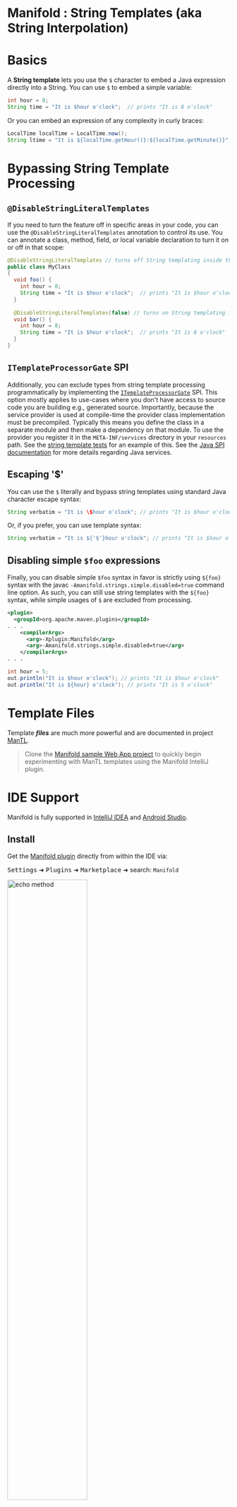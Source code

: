 # Manifold : String Templates (aka String Interpolation)

# Basics

A **String template** lets you use the `$` character to embed a Java expression directly into a String.  You can use `$`
to embed a simple variable:
```java
int hour = 8;
String time = "It is $hour o'clock";  // prints "It is 8 o'clock"
```
Or you can embed an expression of any complexity in curly braces:
```java
LocalTime localTime = LocalTime.now();
String ltime = "It is ${localTime.getHour()}:${localTime.getMinute()}"; // prints "It is 8:39"
```

# Bypassing String Template Processing

## `@DisableStringLiteralTemplates`

If you need to turn the feature off in specific areas in your code, you can use the `@DisableStringLiteralTemplates` 
annotation to control its use.  You can annotate a class, method, field, or local variable declaration to turn it on 
or off in that scope:
```java
@DisableStringLiteralTemplates // turns off String templating inside this class
public class MyClass
{
  void foo() {
    int hour = 8;
    String time = "It is $hour o'clock";  // prints "It is $hour o'clock"
  }
  
  @DisableStringLiteralTemplates(false) // turns on String templating inside this method
  void bar() {
    int hour = 8;
    String time = "It is $hour o'clock";  // prints "It is 8 o'clock"
  }
}
```

## `ITemplateProcessorGate` SPI

Additionally, you can exclude types from string template processing programmatically by implementing the
[`ITemplateProcessorGate`](https://github.com/manifold-systems/manifold/blob/master/manifold-deps-parent/manifold-strings/src/main/java/manifold/strings/api/ITemplateProcessorGate.java)
SPI. This option mostly applies to use-cases where you don't have access to source code you are building e.g., generated
source. Importantly, because the service provider is used at compile-time the provider class implementation must be
precompiled. Typically this means you define the class in a separate module and then make a dependency on that module.
To use the provider you register it in the `META-INF/services` directory in your `resources` path. See the
[string template tests](https://github.com/manifold-systems/manifold/tree/master/manifold-deps-parent/manifold-strings-test-excl)
for an example of this. See the [Java SPI documentation](https://docs.oracle.com/javase/8/docs/api/java/util/ServiceLoader.html)
for more details regarding Java services.
 
## Escaping '$'

You can use the `$` literally and bypass string templates using standard Java character escape syntax:
```java
String verbatim = "It is \$hour o'clock"; // prints "It is $hour o'clock"
```
Or, if you prefer, you can use template syntax:
```java
String verbatim = "It is ${'$'}hour o'clock"; // prints "It is $hour o'clock"
``` 

## Disabling simple `$foo` expressions
           
Finally, you can disable simple `$foo` syntax in favor is strictly using `${foo}` syntax with the javac
`-Amanifold.strings.simple.disabled=true` command line option. As such, you can still use string templates with the
`${foo}` syntax, while simple usages of `$` are excluded from processing.
                                                        
```xml
<plugin>
  <groupId>org.apache.maven.plugins</groupId>
. . .
    <compilerArgs>
      <arg>-Xplugin:Manifold</arg>
      <arg>-Amanifold.strings.simple.disabled=true</arg>
    </compilerArgs>
. . .
```
```java
int hour = 5;
out.println("It is $hour o'clock"); // prints "It is $hour o'clock"
out.println("It is ${hour} o'clock"); // prints "It is 5 o'clock"
```

# Template Files

Template **_files_** are much more powerful and are documented in project [ManTL](http://manifold.systems/manifold-templates.html).

> Clone the [Manifold sample Web App project](https://github.com/manifold-systems/manifold-sample-web-app) to quickly
begin experimenting with ManTL templates using the Manifold IntelliJ plugin.

# IDE Support 

Manifold is fully supported in [IntelliJ IDEA](https://www.jetbrains.com/idea/download) and [Android Studio](https://developer.android.com/studio).

## Install

Get the [Manifold plugin](https://plugins.jetbrains.com/plugin/10057-manifold) directly from within the IDE via:

<kbd>Settings</kbd> ➜ <kbd>Plugins</kbd> ➜ <kbd>Marketplace</kbd> ➜ search: `Manifold`

<p><img src="http://manifold.systems/images/ManifoldPlugin.png" alt="echo method" width="60%" height="60%"/></p>

## Sample Project

Experiment with the [Manifold Sample Project](https://github.com/manifold-systems/manifold-sample-project) via:

<kbd>File</kbd> ➜ <kbd>New</kbd> ➜ <kbd>Project from Version Control</kbd> ➜ <kbd>Git</kbd>

<p><img src="http://manifold.systems/images/OpenSampleProjectMenu.png" alt="echo method" width="60%" height="60%"/></p>

Enter: <kbd>https://github.com/manifold-systems/manifold-sample-project.git</kbd>

<p><img src="http://manifold.systems/images/OpenSampleProject.png" alt="echo method" width="60%" height="60%"/></p>

Use the [plugin](https://plugins.jetbrains.com/plugin/10057-manifold) to really boost your productivity. Use code
completion to conveniently access symbols within a string literal. Jump to symbol references, perform rename refactors,
etc.

# Setup

## Building this project

The `manifold-strings` project is defined with Maven.  To build it install Maven and run the following command.

```
mvn compile
```

## Using this project

The `manifold-strings` dependency works with all build tooling, including Maven and Gradle. It also works with Java
versions 8 - 20.

## Binaries

If you are *not* using Maven or Gradle, you can download the latest binaries [here](http://manifold.systems/docs.html#download).


## Gradle

>Note, if you are targeting **Android**, please see the [Android](http://manifold.systems/android.html) docs.

Here is a sample `build.gradle` script. Change `targetCompatibility` and `sourceCompatibility` to your desired Java
version (8 - 20), the script takes care of the rest. 
```groovy
plugins {
    id 'java'
}

group 'systems.manifold'
version '1.0-SNAPSHOT'

targetCompatibility = 11
sourceCompatibility = 11

repositories {
    jcenter()
    maven { url 'https://oss.sonatype.org/content/repositories/snapshots/' }
}

dependencies {
    testImplementation 'junit:junit:4.12'
    // Add manifold to -processorpath for javac
    annotationProcessor 'systems.manifold:manifold-strings:2023.1.13'
    testAnnotationProcessor 'systems.manifold:manifold-strings:2023.1.13'
}

if (JavaVersion.current() != JavaVersion.VERSION_1_8 &&
    sourceSets.main.allJava.files.any {it.name == "module-info.java"}) {
    tasks.withType(JavaCompile) {
        // if you DO define a module-info.java file:
        options.compilerArgs += ['-Xplugin:Manifold', '--module-path', it.classpath.asPath]
    }
} else {
    tasks.withType(JavaCompile) {
        // If you DO NOT define a module-info.java file:
        options.compilerArgs += ['-Xplugin:Manifold']
    }
}
```
Use with accompanying `settings.gradle` file:
```groovy
rootProject.name = 'MyProject'
```
If you are using `module-info` files, you must declare a *static* dependency on `manifold`.
```java
module MyProject {
    requires static manifold;
}
```

## Maven

```xml
<?xml version="1.0" encoding="UTF-8"?>
<project xmlns="http://maven.apache.org/POM/4.0.0" xmlns:xsi="http://www.w3.org/2001/XMLSchema-instance" xsi:schemaLocation="http://maven.apache.org/POM/4.0.0 http://maven.apache.org/maven-v4_0_0.xsd">
    <modelVersion>4.0.0</modelVersion>

    <groupId>com.example</groupId>
    <artifactId>my-strings-app</artifactId>
    <version>0.1-SNAPSHOT</version>

    <name>My StringTemplates App</name>

    <properties>
        <!-- set latest manifold version here --> 
        <manifold.version>2023.1.13</manifold.version>
    </properties>

    <!--Add the -Xplugin:Manifold argument for the javac compiler-->
    <build>
        <plugins>
            <plugin>
                <groupId>org.apache.maven.plugins</groupId>
                <artifactId>maven-compiler-plugin</artifactId>
                <version>3.8.0</version>
                <configuration>
                    <source>11</source>
                    <target>11</target>
                    <encoding>UTF-8</encoding>
                    <compilerArgs>
                        <!-- Configure manifold plugin -->
                        <arg>-Xplugin:Manifold</arg>
                    </compilerArgs>
                    <!-- Add the processor path for the plugin -->
                    <annotationProcessorPaths>
                        <path>
                            <groupId>systems.manifold</groupId>
                            <artifactId>manifold-strings</artifactId>
                            <version>${manifold.version}</version>
                        </path>
                    </annotationProcessorPaths>
                </configuration>
            </plugin>
        </plugins>
    </build>
</project>
```
If you are using `module-info` files, you must declare a *static* dependency on `manifold`.
```java
module my.strings.app {
    requires static manifold;
}
```

# License

Open source Manifold is free and licensed under the [Apache 2.0](http://www.apache.org/licenses/LICENSE-2.0) license.  

# Versioning

For the versions available, see the [tags on this repository](https://github.com/manifold-systems/manifold/tags).

# Author

* [Scott McKinney](mailto:scott@manifold.systems)


